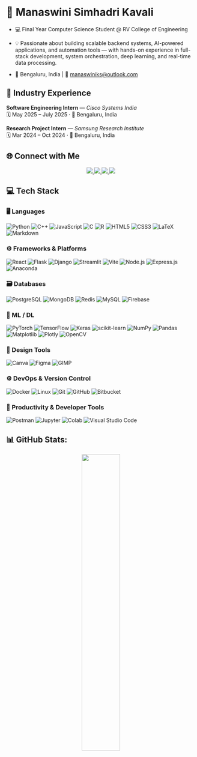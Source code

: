 <div>

# 💫 Manaswini Simhadri Kavali

- 💻 Final Year Computer Science Student @ RV College of Engineering  

- 💡 Passionate about building scalable backend systems, AI-powered applications, and automation tools — with hands-on experience in full-stack development, system orchestration, deep learning, and real-time data processing.

- 📍 Bengaluru, India | 📧 manaswiniks@outlook.com  


## 🏢 Industry Experience

**Software Engineering Intern** — *Cisco Systems India*  
  🗓️ May 2025 – July 2025 · 📍 Bengaluru, India

 **Research Project Intern** — *Samsung Research Institute*  
  🗓️ Mar 2024 – Oct 2024 · 📍 Bengaluru, India

</div>


## 🌐 Connect with Me

<p align="center">
  <a href="https://www.linkedin.com/in/manaswini-simhadri-kavali/">
    <img src="https://img.shields.io/badge/LinkedIn-0A66C2?style=for-the-badge&logo=linkedin&logoColor=white"/>
  </a>
  <a href="mailto:manaswiniks@outlook.com">
    <img src="https://img.shields.io/badge/Email-Outlook-0078D4?style=for-the-badge&logo=microsoft-outlook&logoColor=white"/>
  </a>
  <a href="https://github.com/manaswini-ks">
    <img src="https://img.shields.io/badge/GitHub-000000?style=for-the-badge&logo=github&logoColor=white"/>
  </a>
  <a href="https://leetcode.com/u/manaswini_sk/">
    <img src="https://img.shields.io/badge/LeetCode-FFA116?style=for-the-badge&logo=leetcode&logoColor=black"/>
  </a>
</p>



## 💻 Tech Stack

### 🖥️ Languages
![Python](https://img.shields.io/badge/Python-3776AB?style=flat&logo=python&logoColor=white)
![C++](https://img.shields.io/badge/C++-00599C?style=flat&logo=c%2B%2B&logoColor=white)
![JavaScript](https://img.shields.io/badge/JavaScript-F7DF1E?style=flat&logo=javascript&logoColor=black)
![C](https://img.shields.io/badge/C-00599C?style=flat&logo=c&logoColor=white)
![R](https://img.shields.io/badge/R-276DC3?style=flat&logo=r&logoColor=white)
![HTML5](https://img.shields.io/badge/HTML5-E34F26?style=flat&logo=html5&logoColor=white)
![CSS3](https://img.shields.io/badge/CSS3-1572B6?style=flat&logo=css3&logoColor=white)
![LaTeX](https://img.shields.io/badge/LaTeX-008080?style=flat&logo=latex&logoColor=white)
![Markdown](https://img.shields.io/badge/Markdown-000000?style=flat&logo=markdown&logoColor=white)



### ⚙️ Frameworks & Platforms
![React](https://img.shields.io/badge/React-20232A?style=flat&logo=react&logoColor=61DAFB)
![Flask](https://img.shields.io/badge/Flask-000000?style=flat&logo=flask&logoColor=white)
![Django](https://img.shields.io/badge/Django-092E20?style=flat&logo=django&logoColor=white)
![Streamlit](https://img.shields.io/badge/Streamlit-FF4B4B?style=flat&logo=streamlit&logoColor=white)
![Vite](https://img.shields.io/badge/Vite-646CFF?style=flat&logo=vite&logoColor=white)
![Node.js](https://img.shields.io/badge/Node.js-339933?style=flat&logo=node.js&logoColor=white)
![Express.js](https://img.shields.io/badge/Express.js-000000?style=flat&logo=express&logoColor=white)
![Anaconda](https://img.shields.io/badge/Anaconda-44A833?style=flat&logo=anaconda&logoColor=white)



### 🗃️ Databases
![PostgreSQL](https://img.shields.io/badge/PostgreSQL-4169E1?style=flat&logo=postgresql&logoColor=white)
![MongoDB](https://img.shields.io/badge/MongoDB-47A248?style=flat&logo=mongodb&logoColor=white)
![Redis](https://img.shields.io/badge/Redis-DC382D?style=flat&logo=redis&logoColor=white)
![MySQL](https://img.shields.io/badge/MySQL-00758F?style=flat&logo=mysql&logoColor=white)
![Firebase](https://img.shields.io/badge/Firebase-FFCA28?style=flat&logo=firebase&logoColor=black)



### 🤖 ML / DL
![PyTorch](https://img.shields.io/badge/PyTorch-EE4C2C?style=flat&logo=pytorch&logoColor=white)
![TensorFlow](https://img.shields.io/badge/TensorFlow-FF6F00?style=flat&logo=tensorflow&logoColor=white)
![Keras](https://img.shields.io/badge/Keras-D00000?style=flat&logo=keras&logoColor=white)
![scikit-learn](https://img.shields.io/badge/scikit--learn-F7931E?style=flat&logo=scikit-learn&logoColor=white)
![NumPy](https://img.shields.io/badge/NumPy-013243?style=flat&logo=numpy&logoColor=white)
![Pandas](https://img.shields.io/badge/Pandas-150458?style=flat&logo=pandas&logoColor=white)
![Matplotlib](https://img.shields.io/badge/Matplotlib-11557C?style=flat&logo=matplotlib&logoColor=white)
![Plotly](https://img.shields.io/badge/Plotly-3F4F75?style=flat&logo=plotly&logoColor=white)
![OpenCV](https://img.shields.io/badge/OpenCV-5C3EE8?style=flat&logo=opencv&logoColor=white)



### 🎨 Design Tools
![Canva](https://img.shields.io/badge/Canva-00C4CC?style=flat&logo=canva&logoColor=white)
![Figma](https://img.shields.io/badge/Figma-F24E1E?style=flat&logo=figma&logoColor=white)
![GIMP](https://img.shields.io/badge/GIMP-5C5543?style=flat&logo=gimp&logoColor=white)



### ⚙️ DevOps & Version Control
![Docker](https://img.shields.io/badge/Docker-2496ED?style=flat&logo=docker&logoColor=white)
![Linux](https://img.shields.io/badge/Linux-FCC624?style=flat&logo=linux&logoColor=black)
![Git](https://img.shields.io/badge/Git-F05032?style=flat&logo=git&logoColor=white)
![GitHub](https://img.shields.io/badge/GitHub-181717?style=flat&logo=github&logoColor=white)
![Bitbucket](https://img.shields.io/badge/Bitbucket-0052CC?style=flat&logo=bitbucket&logoColor=white)



### 🧰 Productivity & Developer Tools
![Postman](https://img.shields.io/badge/Postman-FF6C37?style=flat&logo=postman&logoColor=white)
![Jupyter](https://img.shields.io/badge/Jupyter-F37626?style=flat&logo=jupyter&logoColor=white)
![Colab](https://img.shields.io/badge/Colab-F9AB00?style=flat&logo=google-colab&logoColor=black)
![Visual Studio Code](https://img.shields.io/badge/VS%20Code-007ACC?style=flat&logo=visual-studio-code&logoColor=white)



## 📊 GitHub Stats:

<div align="center">
  <img src="https://github-profile-summary-cards.vercel.app/api/cards/repos-per-language?username=manaswini-ks&theme=tokyonight" width="45%"/>
</div>



